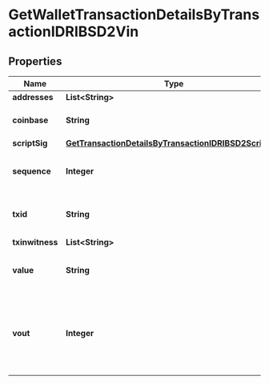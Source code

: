 

# GetWalletTransactionDetailsByTransactionIDRIBSD2Vin


## Properties

Name | Type | Description | Notes
------------ | ------------- | ------------- | -------------
**addresses** | **List&lt;String&gt;** |  | 
**coinbase** | **String** | Represents the coinbase hex. |  [optional]
**scriptSig** | [**GetTransactionDetailsByTransactionIDRIBSD2ScriptSig**](GetTransactionDetailsByTransactionIDRIBSD2ScriptSig.md) |  | 
**sequence** | **Integer** | Represents the script sequence number. | 
**txid** | **String** | Represents the reference transaction identifier. |  [optional]
**txinwitness** | **List&lt;String&gt;** |  |  [optional]
**value** | **String** | Represents the sent/received amount. |  [optional]
**vout** | **Integer** | It refers to the index of the output address of this transaction. The index starts from 0. |  [optional]



